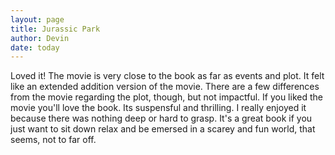 ```yaml
---
layout: page
title: Jurassic Park
author: Devin
date: today
---
```

<div class="container text-center card text-white bg-secondary mb-3" style="max-width: 40rem; font-weight: normal;">
<!--   <h1>Jurassic Park</h1> -->
  Loved it! The movie is very close to the book as far as events and plot. It felt like an extended addition version of the movie. There are a few differences from the movie regarding the plot, though, but not impactful. If you liked the movie you'll love the book. Its suspensful and thrilling. I really enjoyed it because there was nothing deep or hard to grasp. It's a great book if you just want to sit down relax and be emersed in a scarey and fun world, that seems, not to far off.
</div>
